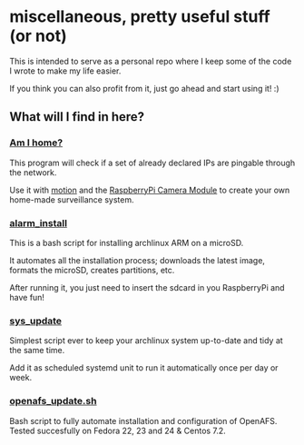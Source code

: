 # miscellaneous, pretty useful stuff (or not)

This is intended to serve as a personal repo where I keep some of the code I wrote to make my life easier.

If you think you can also profit from it, just go ahead and start using it! :)

## What will I find in here?

### [Am I home?](https://github.com/danifr/miscellaneous/tree/devel/amihome)

This program will check if a set of already declared IPs are pingable through the network.

Use it with [motion](http://www.lavrsen.dk/foswiki/bin/view/Motion/WebHome) and the [RaspberryPi Camera Module](https://www.raspberrypi.org/products/camera-module/) to create your own home-made surveillance system.

### [alarm_install](https://github.com/danifr/miscellaneous/blob/devel/alarm_install.sh)

This is a bash script for installing archlinux ARM on a microSD.

It automates all the installation process; downloads the latest image, formats the microSD, creates partitions, etc.

After running it, you just need to insert the sdcard in you RaspberryPi and have fun!

### [sys_update](https://github.com/danifr/miscellaneous/blob/devel/sys_update.sh)

Simplest script ever to keep your archlinux system up-to-date and tidy at the same time.

Add it as scheduled systemd unit to run it automatically once per day or week.

### [openafs_update.sh](https://github.com/danifr/miscellaneous/blob/devel/CERN_OpenAFS/openafs_update.sh)

Bash script to fully automate installation and configuration of OpenAFS.
Tested succesfully on Fedora 22, 23 and 24 & Centos 7.2.
